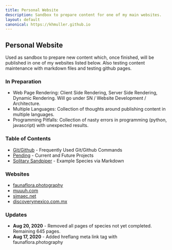 ```yaml
---
title: Personal Website
description: Sandbox to prepare content for one of my main websites.
layout: default
canonical: https://khmuller.github.io
---
```


## Personal Website

Used as sandbox to prepare new content which, once finished, will be published in one of my websites listed below. Also testing content maintenance with markdown files and testing github pages.

### In Preparation

- Web Page Rendering: Client Side Rendering, Server Side Rendering, Dynamic Rendering. Will go under SN / Website Development / Architecture.
- Multiple Languages: Collection of thoughts around publishing content in multiple languages.
- Programming Pitfalls: Collection of nasty errors in programming (python, javascript) with unexpected results.

### Table of Contents

- [Git/Github](/github/ "Frequently Used Git/Github Commands") - Frequently Used Git/Github Commands
- [Pending](/pending/ "Current and Future Projects") - Current and Future Projects
- [Solitary Sandpiper](/animals/tringa-solitaria.html "Solitary Sandpiper") - Example Species via Markdown

### Websites

- [faunaflora.photography](https://faunaflora.photography "Fauna Flora Photography")
- [muuuh.com](https://muuuh.com "Muuuh Wildlife Photography")
- [simaec.net](https://www.simaec.net "Web Publishing")
- [discoverymexico.com.mx](https://www.discoverymexico.com.mx "Discovery Mexico")

### Updates
- **Aug 20, 2020** - Removed all pages of species not yet completed. Remaining 645 pages. 
- **Aug 17, 2020** - Added hreflang meta link tag with faunaflora.photography 